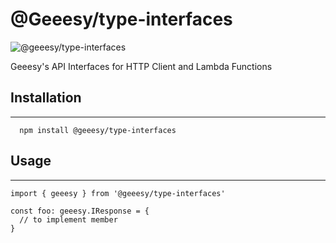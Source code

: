 # @Geeesy/type-interfaces

![@geeesy/type-interfaces](https://img.shields.io/npm/v/@geeesy/type-interfaces?style=for-the-badge)

Geeesy's API Interfaces for HTTP Client and Lambda Functions

## Installation
---

```
  npm install @geeesy/type-interfaces
```

## Usage
---

```
import { geeesy } from '@geeesy/type-interfaces'

const foo: geeesy.IResponse = {
  // to implement member
}
```